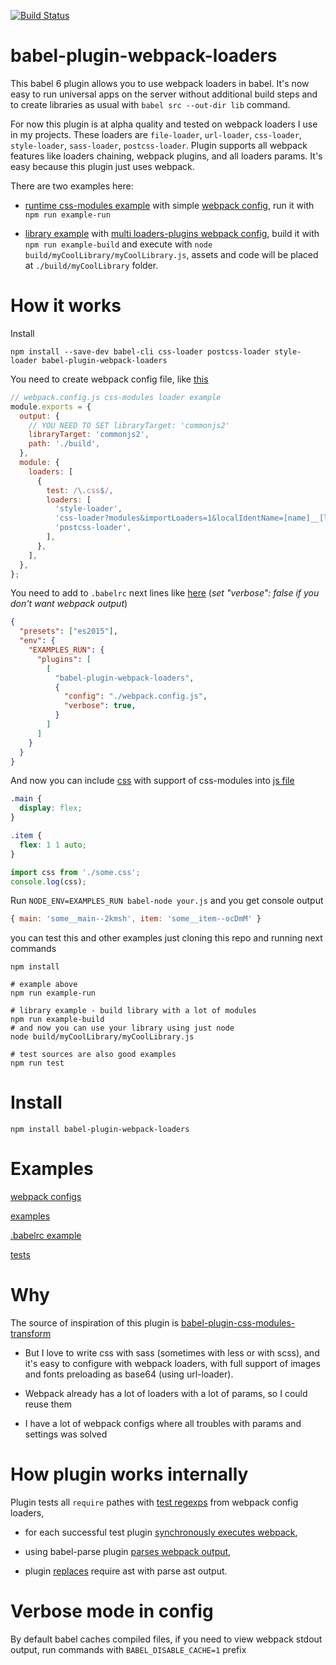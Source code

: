 [![Build Status](https://travis-ci.org/istarkov/babel-plugin-webpack-loaders.svg?branch=master)](https://travis-ci.org/istarkov/babel-plugin-webpack-loaders)

# babel-plugin-webpack-loaders

This babel 6 plugin allows you to use webpack loaders in babel.
It's now easy to run universal apps on the server without additional build steps and to create libraries as usual with `babel src --out-dir lib` command.

For now this plugin is at alpha quality and tested on webpack loaders I use in my projects.
These loaders are `file-loader`, `url-loader`, `css-loader`, `style-loader`, `sass-loader`, `postcss-loader`.
Plugin supports all webpack features like loaders chaining, webpack plugins, and all loaders params. It's easy because this plugin just uses webpack.

There are two examples here:

- [runtime css-modules example](https://github.com/istarkov/babel-plugin-webpack-loaders/blob/master/examples/runExample/run.js) with simple [webpack config](https://github.com/istarkov/babel-plugin-webpack-loaders/blob/master/examples_webpack_configs/run.webpack.config.js),
run it with `npm run example-run`

- [library example](https://github.com/istarkov/babel-plugin-webpack-loaders/blob/master/examples/myCoolLibrary/myCoolLibrary.js) with [multi loaders-plugins webpack config](https://github.com/istarkov/babel-plugin-webpack-loaders/blob/master/examples_webpack_configs/lib.webpack.config.js),
build it with `npm run example-build` and execute with `node build/myCoolLibrary/myCoolLibrary.js`, assets and code will be placed at `./build/myCoolLibrary` folder.


# How it works

Install

```shell
npm install --save-dev babel-cli css-loader postcss-loader style-loader babel-plugin-webpack-loaders
```

You need to create webpack config file, like [this](https://github.com/istarkov/babel-plugin-webpack-loaders/blob/master/examples_webpack_configs/run.webpack.config.js)

```javascript
// webpack.config.js css-modules loader example
module.exports = {
  output: {
    // YOU NEED TO SET libraryTarget: 'commonjs2'
    libraryTarget: 'commonjs2',
    path: './build',
  },
  module: {
    loaders: [
      {
        test: /\.css$/,
        loaders: [
          'style-loader',
          'css-loader?modules&importLoaders=1&localIdentName=[name]__[local]--[hash:base64:5]',
          'postcss-loader',
        ],
      },
    ],
  },
};
```

You need to add to `.babelrc` next lines like [here](https://github.com/istarkov/babel-plugin-webpack-loaders/blob/master/.babelrc#L9-L19)
(_set "verbose": false if you don't want webpack output_)

```json
{
  "presets": ["es2015"],
  "env": {
    "EXAMPLES_RUN": {
      "plugins": [
        [
          "babel-plugin-webpack-loaders",
          {
            "config": "./webpack.config.js",
            "verbose": true,
          }
        ]
      ]
    }
  }
}
```

And now you can include [css](https://github.com/istarkov/babel-plugin-webpack-loaders/blob/master/examples/runExample/some.css) with support of css-modules into [js file](https://github.com/istarkov/babel-plugin-webpack-loaders/blob/master/examples/runExample/run.js)

```css
.main {
  display: flex;
}

.item {
  flex: 1 1 auto;
}
```

```javascript
import css from './some.css';
console.log(css);
```

Run `NODE_ENV=EXAMPLES_RUN babel-node your.js` and you get console output

```javascript
{ main: 'some__main--2kmsh', item: 'some__item--ocDmM' }
```

you can test this and other examples just cloning this repo and running next commands
```shell
npm install

# example above
npm run example-run

# library example - build library with a lot of modules
npm run example-build
# and now you can use your library using just node
node build/myCoolLibrary/myCoolLibrary.js

# test sources are also good examples
npm run test
```


# Install

```shell
npm install babel-plugin-webpack-loaders
```

# Examples

[webpack configs](https://github.com/istarkov/babel-plugin-webpack-loaders/tree/master/examples_webpack_configs)

[examples](https://github.com/istarkov/babel-plugin-webpack-loaders/tree/master/examples)

[.babelrc example](https://github.com/istarkov/babel-plugin-webpack-loaders/blob/master/.babelrc)

[tests](https://github.com/istarkov/babel-plugin-webpack-loaders/tree/master/test)

# Why

The source of inspiration of this plugin is [babel-plugin-css-modules-transform](https://github.com/michalkvasnicak/babel-plugin-css-modules-transform)

- But I love to write css with sass (sometimes with less or with scss), and it's easy to configure with webpack loaders,
with full support of images and fonts preloading as base64 (using url-loader).

- Webpack already has a lot of loaders with a lot of params, so I could reuse them

- I have a lot of webpack configs where all troubles with params and settings was solved

# How plugin works internally

Plugin tests all `require` pathes with [test regexps](https://github.com/istarkov/babel-plugin-webpack-loaders/blob/master/src/plugin.js#L91) from webpack config loaders,

- for each successful test plugin [synchronously executes webpack](https://github.com/istarkov/babel-plugin-webpack-loaders/blob/master/src/runWebPackSync.js#L15-L16),

- using babel-parse plugin [parses webpack output](https://github.com/istarkov/babel-plugin-webpack-loaders/blob/master/src/plugin.js#L7),

- plugin [replaces](https://github.com/istarkov/babel-plugin-webpack-loaders/blob/master/src/plugin.js#L104) require ast with parse ast output.

# Verbose mode in config

By default babel caches compiled files, if you need to view webpack stdout output, run commands with
`BABEL_DISABLE_CACHE=1` prefix
